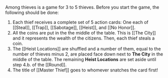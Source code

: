 Among thieves is a game for 3 to 5 thieves. Before you start the game, the following should be done:
1. Each thief receives a complete set of 5 action cards: One each of [[Steal]], [[Trap]], [[Sabotage]], [[Heist]], and [[No Honor]].
2. All the coins are put in the the middle of the table. This is [[The City]] and it represents the wealth of the citizens. Then, each thief steals a coin.
4. The [[Heist Locations]] are shuffled and a number of them, equal to the number of thieves minus 2, are placed face down next to **The City** in the middle of the table. The remaining **Heist Locations** are set aside until step 4.b. of the [[Round]].
5. The title of [[Master Thief]] goes to whomever snatches the card first!